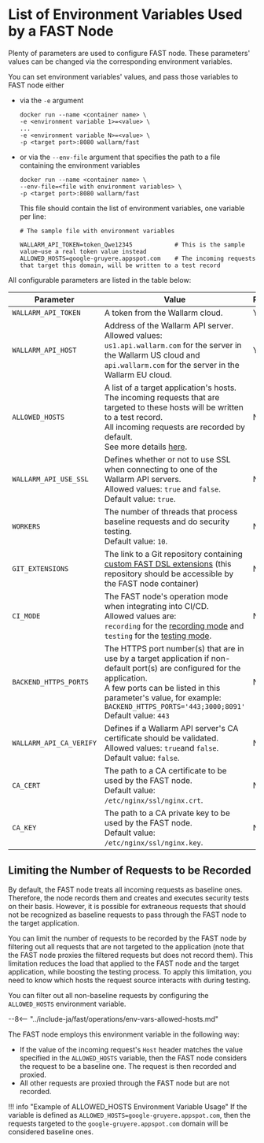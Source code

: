 [doc-dsl-ext]:              ../dsl/intro.md
[doc-record-mode]:          ../poc/ci-mode-recording.md
[doc-test-mode]:            ../poc/ci-mode-testing.md

[anchor-allowed-hosts]:     #limiting-the-number-of-requests-to-be-recorded

#   List of Environment Variables Used by a FAST Node

Plenty of parameters are used to configure FAST node. These parameters' values can be changed via the corresponding environment variables.

You can set environment variables' values, and pass those variables to FAST node either
* via the `-e` argument
    
    ```
    docker run --name <container name> \
    -e <environment variable 1>=<value> \
    ... 
    -e <environment variable N>=<value> \
    -p <target port>:8080 wallarm/fast
    ```
    
* or via the `--env-file` argument that specifies the path to a file containing the environment variables

    ```
    docker run --name <container name> \
    --env-file=<file with environment variables> \
    -p <target port>:8080 wallarm/fast
    ```
    
    This file should contain the list of environment variables, one variable per line:

    ```
    # The sample file with environment variables

    WALLARM_API_TOKEN=token_Qwe12345            # This is the sample value—use a real token value instead
    ALLOWED_HOSTS=google-gruyere.appspot.com    # The incoming requests that target this domain, will be written to a test record
    ```

All configurable parameters are listed in the table below:

| Parameter             | Value     | Required? |
|--------------------	| --------	| -----------	|
| `WALLARM_API_TOKEN`  	| A token from the Wallarm cloud. | Yes |
| `WALLARM_API_HOST`   	| Address of the Wallarm API server. <br>Allowed values: <br>`us1.api.wallarm.com` for the server in the Wallarm US cloud and <br>`api.wallarm.com` for the server in the Wallarm EU cloud. | Yes |
| `ALLOWED_HOSTS`       | A list of a target application's hosts. The incoming requests that are targeted to these hosts will be written to a test record.<br>All incoming requests are recorded by default.<br>See more details [here][anchor-allowed-hosts].| No |
| `WALLARM_API_USE_SSL` | Defines whether or not to use SSL when connecting to one of the Wallarm API servers.<br>Allowed values: `true` and `false`.<br>Default value: `true`. | No |
| `WORKERS`             | The number of threads that process baseline requests and do security testing.<br>Default value: `10`. | No |
| `GIT_EXTENSIONS`      | The link to a Git repository containing [custom FAST DSL extensions][doc-dsl-ext] (this repository should be accessible by the FAST node container) | No |
| `CI_MODE`             | The FAST node's operation mode when integrating into CI/CD. <br>Allowed values are: <br>`recording` for the [recording mode][doc-record-mode] and <br>`testing` for the [testing mode][doc-test-mode]. | No |
| `BACKEND_HTTPS_PORTS` | The HTTPS port number(s) that are in use by a target application if non-default port(s) are configured for the application.<br>A few ports can be listed in this parameter's value, for example: <br>`BACKEND_HTTPS_PORTS='443;3000;8091'`<br>Default value: `443` | No |
| `WALLARM_API_CA_VERIFY` | Defines if a Wallarm API server's CA certificate should be validated.<br>Allowed values: `true`and `false`.<br>Default value: `false`. | No |
| `CA_CERT`             | The path to a CA certificate to be used by the FAST node.<br>Default value: `/etc/nginx/ssl/nginx.crt`. | No |
| `CA_KEY`              | The path to a CA private key to be used by the FAST node. <br>Default value: `/etc/nginx/ssl/nginx.key`. | No |


## Limiting the Number of Requests to be Recorded

By default, the FAST node treats all incoming requests as baseline ones. Therefore, the node records them and creates and executes security tests on their basis. However, it is possible for extraneous requests that should not be recognized as baseline requests to pass through the FAST node to the target application.

You can limit the number of requests to be recorded by the FAST node by filtering out all requests that are not targeted to the application (note that the FAST node proxies the filtered requests but does not record them). This limitation reduces the load that applied to the FAST node and the target application, while boosting the testing process. To apply this limitation, you need to know which hosts the request source interacts with during testing.

You can filter out all non-baseline requests by configuring the `ALLOWED_HOSTS` environment variable.

--8<--  "../include-ja/fast/operations/env-vars-allowed-hosts.md"

The FAST node employs this environment variable in the following way:
* If the value of the incoming request's `Host` header matches the value specified in the `ALLOWED_HOSTS` variable, then the FAST node considers the request to be a baseline one. The request is then recorded and proxied.
* All other requests are proxied through the FAST node but are not recorded.

!!! info "Example of ALLOWED_HOSTS Environment Variable Usage"
    If the variable is defined as `ALLOWED_HOSTS=google-gruyere.appspot.com`, then the requests targeted to the `google-gruyere.appspot.com` domain will be considered baseline ones.
